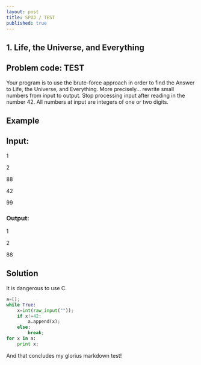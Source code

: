 ```yaml
---
layout: post
title: SPOJ / TEST
published: true
---
```


## 1. Life, the Universe, and Everything

## Problem code: TEST

Your program is to use the brute-force approach in order to find the Answer to Life, the Universe, and Everything. More precisely... rewrite small numbers from input to output. Stop processing input after reading in the number 42. All numbers at input are integers of one or two digits.

## Example

## Input:
1

2

88

42

99

### Output:
1

2

88

## Solution

It is dangerous to use C.

```python
a=[];
while True:
    x=int(raw_input(""));
    if x!=42:
        a.append(x);
    else:
        break;
for x in a:
    print x;
```

And that concludes my glorius markdown test!